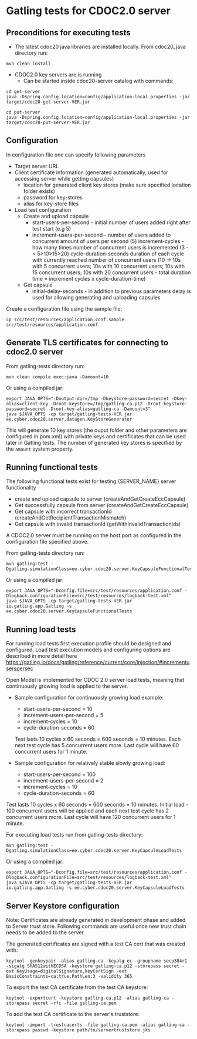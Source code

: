 # Gatling tests for CDOC2.0 server

## Preconditions for executing tests

* The latest cdoc20 java libraries are installed locally. From cdoc20_java directory run:

```
mvn clean install
```

* CDOC2.0 key servers are is running
  * Can be started inside cdoc20-server catalog with commands:
```
cd get-server
java -Dspring.config.location=config/application-local.properties -jar target/cdoc20-get-server-VER.jar
```

```
cd put-server
java -Dspring.config.location=config/application-local.properties -jar target/cdoc20-put-server-VER.jar
```

## Configuration

In configuration file one can specify following parameters
* Target server URL
* Client certificate information (generated automatically, used for accessing server while getting capsules)
  * location for generated client key stores (make sure specified location folder exists)
  * password for key-stores
  * alias for key-store files
* Load test configuration
  * Create and upload capsule
    * start-users-per-second - initial number of users added right after test start (e.g 5)
    * increment-users-per-second - number of users added to concurrent amount of users per second (5)
      increment-cycles - how many times number of concurrent users is incremented (3 -> 5>10>15>20)
      cycle-duration-seconds duration of each cycle with currently reached number of concurrent users (10 -> 10s with 5 concurrent users; 10s with 10 concurrent users; 10s with 15 concurrent users; 10s with 20 concurrent users - total duration time = increment cycles x cycle-duration-time)
  * Get capsule
    * initial-delay-seconds - in addition to previous parameters delay is used for allowing generating and uploading capsules

Create a configuration file using the sample file:

```
cp src/test/resources/application.conf.sample src/test/resources/application.conf
```

## Generate TLS certificates for connecting to cdoc2.0 server

From gatling-tests directory run:
```
mvn clean compile exec:java -Damount=10
```

Or using a compiled jar:

```
export JAVA_OPTS="-Doutput-dir=/tmp -Dkeystore-password=secret -Dkey-alias=client-key -Droot-keystore=/tmp/gatling-ca.p12 -Droot-keystore-password=secret -Droot-key-alias=gatling-ca -Damount=3"
java $JAVA_OPTS -cp target/gatling-tests-VER.jar ee.cyber.cdoc20.server.datagen.KeyStoreGenerator
```


This will generate 10 key stores (the ouput folder and other parameters are configured in pom.xml)
with private keys and certificates that can be used later in Gatling tests.
The number of generated key stores is specified by the `amount` system property.


## Running functional tests

The following functional tests exist for testing {SERVER_NAME} server functionality
* create and upload capsule to server (createAndGetCreateEccCapsule)
* Get successfully capsule from server (createAndGetCreateEccCapsule)
* Get capsule with incorrect transactionId (createAndGetRecipientTransactionMismatch)
* Get capsule with invalid transactionId (getWithInvalidTransactionIds)

A CDOC2.0 server must be running on the host:port as configured in the configuration file specified above.

From gatling-tests directory run:
```
mvn gatling:test -Dgatling.simulationClass=ee.cyber.cdoc20.server.KeyCapsuleFunctionalTests
```

Or using a compiled jar:

```
export JAVA_OPTS="-Dconfig.file=src/test/resources/application.conf -Dlogback.configurationFile=src/test/resources/logback-test.xml"
java $JAVA_OPTS -cp target/gatling-tests-VER.jar io.gatling.app.Gatling -s ee.cyber.cdoc20.server.KeyCapsuleFunctionalTests
```

## Running load tests

For running load tests first execution profile should be designed and configured. Load test execution models and configuring options are described in more detail here https://gatling.io/docs/gatling/reference/current/core/injection/#incrementuserspersec

Open Model is implemented for CDOC 2.0 server load tests, meaning that continuously growing load is applied to the server.

* Sample configuration for continuously growing load example:
  - start-users-per-second = 10
  - increment-users-per-second = 5
  - increment-cycles = 10
  - cycle-duration-seconds = 60


  Test lasts 10 cycles x 60 seconds = 600 seconds = 10 minutes.
  Each next test cycle has 5 concurrent users more. Last cycle will have 60 concurrent users for 1 minute.


* Sample configuration for relatively stable slowly growing load:

  - start-users-per-second = 100
  - increment-users-per-second = 2
  - increment-cycles = 10
  - cycle-duration-seconds = 60

Test lasts 10 cycles x 60 seconds = 600 seconds = 10 minutes.
Initial load - 100 concurrent users will be applied and each next test cycle has 2 concurrent users more. Last cycle will have 120 concurrent users for 1 minute.

For executing load tests run from gatling-tests directory:

```
mvn gatling:test -Dgatling.simulationClass=ee.cyber.cdoc20.server.KeyCapsuleLoadTests
```

Or using a compiled jar:

```
export JAVA_OPTS="-Dconfig.file=src/test/resources/application.conf -Dlogback.configurationFile=src/test/resources/logback-test.xml"
java $JAVA_OPTS -cp target/gatling-tests-VER.jar io.gatling.app.Gatling -s ee.cyber.cdoc20.server.KeyCapsuleLoadTests
```


## Server Keystore configuration

Note: Certificates are already generated in development phase and added to Server trust store. Following commands are useful once new trust chain needs to be added to the server.

The generated certificates are signed with a test CA cert that was created with:

```
keytool -genkeypair -alias gatling-ca -keyalg ec -groupname secp384r1 -sigalg SHA512withECDSA -keystore gatling-ca.p12 -storepass secret -ext KeyUsage=digitalSignature,keyCertSign -ext BasicConstraints=ca:true,PathLen:3 -validity 365
```

To export the test CA certificate from the test CA keystore:

```
keytool -exportcert -keystore gatling-ca.p12 -alias gatling-ca -storepass secret -rfc -file gatling-ca.pem
```

To add the test CA certificate to the server's truststore:

```
keytool -import -trustcacerts -file gatling-ca.pem -alias gatling-ca -storepass passwd -keystore path/to/servertruststore.jks
```
